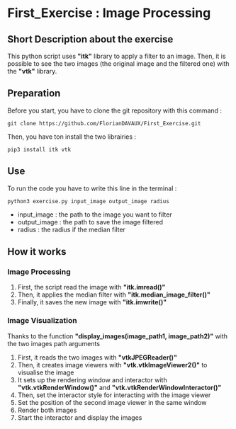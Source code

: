 # First_Exercise : Image Processing 

## Short Description about the exercise

This python script uses <strong>"itk"</strong> library to apply a filter to an image. Then, it is possible to see the two images (the original image and the filtered one) with the <strong>"vtk"</strong> library.

## Preparation

Before you start, you have to clone the git repository with this command : 

```
git clone https://github.com/FlorianDAVAUX/First_Exercise.git
```
Then, you have ton install the two librairies :

```
pip3 install itk vtk
```

## Use

To run the code you have to write this line in the terminal :

```
python3 exercise.py input_image output_image radius
```
- input_image : the path to the image you want to filter
- output_image : the path to save the image filtered
- radius : the radius if the median filter

## How it works

### Image Processing 
1. First, the script read the image with <strong>"itk.imread()"</strong>
2. Then, it applies the median filter with <strong>"itk.median_image_filter()"</strong>
3. Finally, it saves the new image with <strong>"itk.imwrite()"</strong>

### Image Visualization
Thanks to the function <strong>"display_images(image_path1, image_path2)"</strong> with the two images path arguments
1. First, it reads the two images with <strong>"vtkJPEGReader()"</strong>
2. Then, it creates image viewers with <strong>"vtk.vtkImageViewer2()"</strong> to visualise the image
3. It sets up the rendering window and interactor with <strong>"vtk.vtkRenderWindow()"</strong> and <strong>"vtk.vtkRenderWindowInteractor()"</strong>
4. Then, set the interactor style for interacting with the image viewer
5. Set the position of the second image viewer in the same window
6. Render both images
7. Start the interactor and display the images

